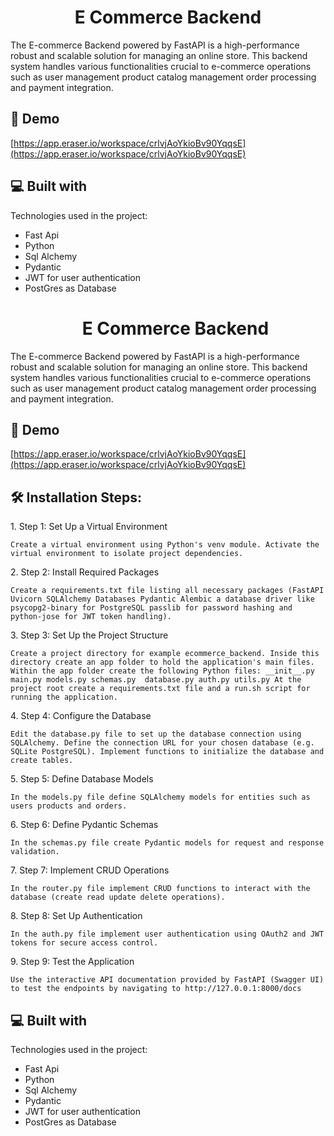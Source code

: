 <h1 align="center" id="title">E Commerce Backend</h1>

<p id="description">The E-commerce Backend powered by FastAPI is a high-performance robust and scalable solution for managing an online store. This backend system handles various functionalities crucial to e-commerce operations such as user management product catalog management order processing and payment integration.</p>

<h2>🚀 Demo</h2>

[https://app.eraser.io/workspace/crlvjAoYkioBv90YqqsE](https://app.eraser.io/workspace/crlvjAoYkioBv90YqqsE)


  
<h2>💻 Built with</h2>

Technologies used in the project:

*   Fast Api
*   Python
*   Sql Alchemy
*   Pydantic
*   JWT for user authentication
*   PostGres as Database<h1 align="center" id="title">E Commerce Backend</h1>

<p id="description">The E-commerce Backend powered by FastAPI is a high-performance robust and scalable solution for managing an online store. This backend system handles various functionalities crucial to e-commerce operations such as user management product catalog management order processing and payment integration.</p>

<h2>🚀 Demo</h2>

[https://app.eraser.io/workspace/crlvjAoYkioBv90YqqsE](https://app.eraser.io/workspace/crlvjAoYkioBv90YqqsE)

<h2>🛠️ Installation Steps:</h2>

<p>1. Step 1: Set Up a Virtual Environment</p>

```
Create a virtual environment using Python's venv module. Activate the virtual environment to isolate project dependencies.
```

<p>2. Step 2: Install Required Packages</p>

```
Create a requirements.txt file listing all necessary packages (FastAPI Uvicorn SQLAlchemy Databases Pydantic Alembic a database driver like psycopg2-binary for PostgreSQL passlib for password hashing and python-jose for JWT token handling).
```

<p>3. Step 3: Set Up the Project Structure</p>

```
Create a project directory for example ecommerce_backend. Inside this directory create an app folder to hold the application's main files. Within the app folder create the following Python files: __init__.py main.py models.py schemas.py  database.py auth.py utils.py At the project root create a requirements.txt file and a run.sh script for running the application.
```

<p>4. Step 4: Configure the Database</p>

```
Edit the database.py file to set up the database connection using SQLAlchemy. Define the connection URL for your chosen database (e.g. SQLite PostgreSQL). Implement functions to initialize the database and create tables.
```

<p>5. Step 5: Define Database Models</p>

```
In the models.py file define SQLAlchemy models for entities such as users products and orders.
```

<p>6. Step 6: Define Pydantic Schemas</p>

```
In the schemas.py file create Pydantic models for request and response validation.
```

<p>7. Step 7: Implement CRUD Operations</p>

```
In the router.py file implement CRUD functions to interact with the database (create read update delete operations).
```

<p>8. Step 8: Set Up Authentication</p>

```
In the auth.py file implement user authentication using OAuth2 and JWT tokens for secure access control.
```

<p>9. Step 9: Test the Application</p>

```
Use the interactive API documentation provided by FastAPI (Swagger UI) to test the endpoints by navigating to http://127.0.0.1:8000/docs
```

  
  
<h2>💻 Built with</h2>

Technologies used in the project:

*   Fast Api
*   Python
*   Sql Alchemy
*   Pydantic
*   JWT for user authentication
*   PostGres as Database
